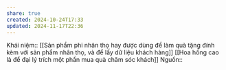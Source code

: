 ```yaml
---
share: true
created: 2024-10-24T17:33
updated: 2024-11-17T22:36
---
```

Khái niệm:: 
[[Sản phẩm phi nhân thọ hay được dùng để làm quà tặng đính kèm với sản phẩm nhân thọ, và để lấy dữ liệu khách hàng]]
[[Hoa hồng cao là để đại lý trích một phần mua quà chăm sóc khách]]
Nguồn:: 
